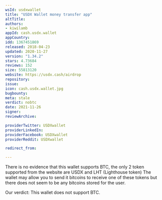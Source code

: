 ```yaml
---
wsId: usdxwallet
title: "USDX Wallet money transfer app"
altTitle: 
authors:
- kiwilamb
appId: cash.usdx.wallet
appCountry: 
idd: 1367451869
released: 2018-04-23
updated: 2020-11-27
version: "1.34.2"
stars: 4.73684
reviews: 152
size: 55813120
website: https://usdx.cash/airdrop
repository: 
issue: 
icon: cash.usdx.wallet.jpg
bugbounty: 
meta: stale
verdict: nobtc
date: 2021-11-26
signer: 
reviewArchive:

providerTwitter: USDXwallet
providerLinkedIn: 
providerFacebook: USDXwallet
providerReddit: USDXwallet

redirect_from:

---
```


There is no evidence that this wallet supports BTC, the only 2 token supported from the website are USDX and LHT (Lighthouse token)
The wallet may allow you to send it bitcoins to receive one of these tokens but there does not seem to be any bitcoins stored for the user.

Our verdict: This wallet does not support BTC.
